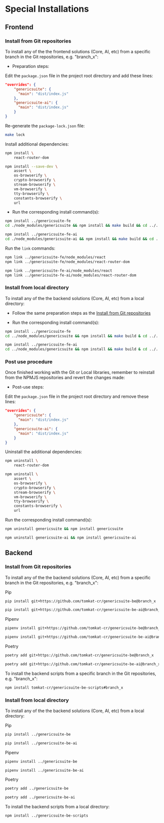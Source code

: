 # Special Installations

## Frontend

### Install from Git repositories

To install any of the the frontend solutions (Core, AI, etc) from a specific branch in the Git repositories, e.g. "branch_x":

* Preparation steps:

Edit the `package.json` file in the project root directory and add these lines:

```json
"overrides": {
    "genericsuite": {
      "main": "dist/index.js"
    },
    "genericsuite-ai": {
      "main": "dist/index.js"
    }
}
```

Re-generate the `package-lock.json` file:

```bash
make lock
```

Install additional dependencies:

```bash
npm install \
    react-router-dom
```
```bash
npm install --save-dev \
    assert \
    os-browserify \
    crypto-browserify \
    stream-browserify \
    vm-browserify \
    tty-browserify \
    constants-browserify \
    url
```

* Run the corresponding install command(s):

```bash
npm install ../genericsuite-fe
cd ./node_modules/genericsuite && npm install && make build && cd ../..
```
```bash
npm install ../genericsuite-fe-ai
cd ./node_modules/genericsuite-ai && npm install && make build && cd ../..
```

Run the `link` commands:

```bash
npm link ../genericsuite-fe/node_modules/react
npm link ../genericsuite-fe/node_modules/react-router-dom
```
```bash
npm link ../genericsuite-fe-ai/node_modules/react
npm link ../genericsuite-fe-ai/node_modules/react-router-dom
```

### Install from local directory

To install any of the the backend solutions (Core, AI, etc) from a local directory:

* Follow the same preparation steps as the [Install from Git repositories](./special-installs.md#install_from_git_repositories)

* Run the corresponding install command(s):

```bash
npm install ../genericsuite-fe
cd ../node_modules/genericsuite && npm install && make build & cd ../..
```
```bash
npm install ../genericsuite-fe-ai
cd ../node_modules/genericsuite && npm install && make build & cd ../..
```

### Post use procedure

Once finished working with the Git or Local libraries, remember to reinstall from the NPMJS repositories and revert the changes made:

* Post-use steps:

Edit the `package.json` file in the project root directory and remove these lines:

```json
"overrides": {
    "genericsuite": {
      "main": "dist/index.js"
    },
    "genericsuite-ai": {
      "main": "dist/index.js"
    }
}
```

Uninstall the additional dependencies:

```bash
npm uninstall \
    react-router-dom
```
```bash
npm uninstall \
    assert \
    os-browserify \
    crypto-browserify \
    stream-browserify \
    vm-browserify \
    tty-browserify \
    constants-browserify \
    url
```

Run the corresponding install command(s):

```bash
npm uninstall genericsuite && npm install genericsuite
```
```bash
npm uninstall genericsuite-ai && npm install genericsuite-ai
```

## Backend

### Install from Git repositories

To install any of the the backend solutions (Core, AI, etc) from a specific branch in the Git repositories, e.g. "branch_x":

Pip
```bash
pip install git+https://github.com/tomkat-cr/genericsuite-be@branch_x
```
```bash
pip install git+https://github.com/tomkat-cr/genericsuite-be-ai@branch_x
```

Pipenv
```bash
pipenv install git+https://github.com/tomkat-cr/genericsuite-be@branch_x
```
```bash
pipenv install git+https://github.com/tomkat-cr/genericsuite-be-ai@branch_x
```

Poetry
```bash
poetry add git+https://github.com/tomkat-cr/genericsuite-be@branch_x
```
```bash
poetry add git+https://github.com/tomkat-cr/genericsuite-be-ai@branch_x
```

To install the backend scripts from a specific branch in the Git repositories, e.g. "branch_x":

```bash
npm install tomkat-cr/genericsuite-be-scripts#branch_x
```

### Install from local directory

To install any of the the backend solutions (Core, AI, etc) from a local directory:

Pip
```bash
pip install ../genericsuite-be
```
```bash
pip install ../genericsuite-be-ai
```

Pipenv
```bash
pipenv install ../genericsuite-be
```
```bash
pipenv install ../genericsuite-be-ai
```

Poetry
```bash
poetry add ../genericsuite-be
```
```bash
poetry add ../genericsuite-be-ai
```

To install the backend scripts from a local directory:

```bash
npm install ../genericsuite-be-scripts
```

